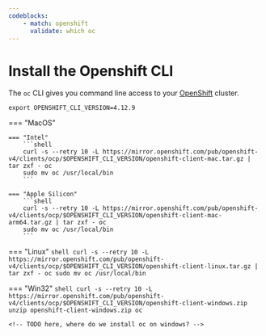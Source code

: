 ```yaml
---
codeblocks:
    - match: openshift
      validate: which oc
---
```


# Install the Openshift CLI

The `oc` CLI gives you command line access to your
[OpenShift](https://www.redhat.com/en/technologies/cloud-computing/openshift)
cluster.

```shell
export OPENSHIFT_CLI_VERSION=4.12.9
```

=== "MacOS"

    === "Intel"
        ```shell
        curl -s --retry 10 -L https://mirror.openshift.com/pub/openshift-v4/clients/ocp/$OPENSHIFT_CLI_VERSION/openshift-client-mac.tar.gz | tar zxf - oc
        sudo mv oc /usr/local/bin
        ```

    === "Apple Silicon"
        ```shell
        curl -s --retry 10 -L https://mirror.openshift.com/pub/openshift-v4/clients/ocp/$OPENSHIFT_CLI_VERSION/openshift-client-mac-arm64.tar.gz | tar zxf - oc
        sudo mv oc /usr/local/bin
        ```

=== "Linux"
    ```shell
    curl -s --retry 10 -L https://mirror.openshift.com/pub/openshift-v4/clients/ocp/$OPENSHIFT_CLI_VERSION/openshift-client-linux.tar.gz | tar zxf - oc
    sudo mv oc /usr/local/bin
    ```


=== "Win32"
    ```shell
    curl -s --retry 10 -L https://mirror.openshift.com/pub/openshift-v4/clients/ocp/$OPENSHIFT_CLI_VERSION/openshift-client-windows.zip
    unzip openshift-client-windows.zip oc
    ```

    <!-- TODO here, where do we install oc on windows? -->
